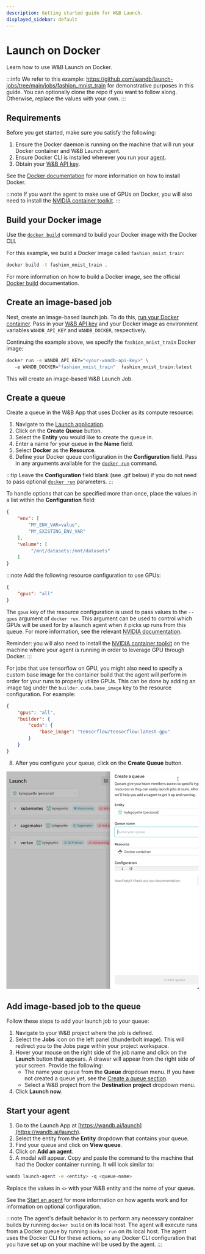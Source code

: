 ```yaml
---
description: Getting started guide for W&B Launch.
displayed_sidebar: default
---
```


# Launch on Docker

Learn how to use W&B Launch on Docker.

:::info
We refer to this example: https://github.com/wandb/launch-jobs/tree/main/jobs/fashion_mnist_train for demonstrative purposes in this guide. You can optionally clone the repo if you want to follow along. Otherwise, replace the values with your own.
:::
## Requirements

Before you get started, make sure you satisfy the following:
1. Ensure the Docker daemon is running on the machine that will run your Docker container and W&B Launch agent.
2. Ensure Docker CLI is installed wherever you run your [agent](run-agent.md). 
3. Obtain your [W&B API key](https://wandb.ai/authorize).

See the [Docker documentation](https://docs.docker.com/get-docker/) for more information on how to install Docker.

:::note
If you want the agent to make use of GPUs on Docker, you will also need to install the [NVIDIA container toolkit](https://docs.nvidia.com/datacenter/cloud-native/container-toolkit/install-guide.html).
:::


## Build your Docker image
Use the [`docker build`](https://docs.docker.com/engine/reference/commandline/build/) command to build your Docker image with the Docker CLI.  


For this example, we build a Docker image called `fashion_mnist_train`:

```bash
docker build -t fashion_mnist_train .
```

For more information on how to build a Docker image, see the official [Docker build](https://docs.docker.com/engine/reference/commandline/build/) documentation.
## Create an image-based job
Next, create an image-based launch job. To do this, [run your Docker container](https://docs.docker.com/engine/reference/commandline/run/). Pass in your [W&B API key](https://wandb.ai/authorize) and your Docker image as environment variables `WANDB_API_KEY` and `WANDB_DOCKER`, respectively.

Continuing the example above, we specify the `fashion_mnist_train` Docker image:

```bash
docker run -e WANDB_API_KEY="<your-wandb-api-key>" \ 
   -e WANDB_DOCKER="fashion_mnist_train"  fashion_mnist_train:latest
```

This will create an image-based W&B Launch Job. 

## Create a queue
Create a queue in the W&B App that uses Docker as its compute resource:

1. Navigate to the [Launch application](https://wandb.ai/launch).
3. Click on the **Create Queue** button.
4. Select the **Entity** you would like to create the queue in.
5. Enter a name for your queue in the **Name** field.
6. Select **Docker** as the **Resource**. 
7. Define your Docker queue configuration in the **Configuration** field. Pass in any arguments available for the [`docker run`](https://docs.docker.com/engine/reference/commandline/run/) command. 

:::tip
Leave the **Configuration** field blank (see .gif below) if you do not need to pass optional [`docker run`](https://docs.docker.com/engine/reference/commandline/run/) parameters.
:::

To handle options that can be specified more than once, place the values in a list within the **Configuration** field:

```json
{
    "env": [
        "MY_ENV_VAR=value",
        "MY_EXISTING_ENV_VAR"
    ],
    "volume": [
         "/mnt/datasets:/mnt/datasets"
    ]
}
```

:::note
Add the following resource configuration to use GPUs:

```json
{
    "gpus": "all"
}
```

The `gpus` key of the resource configuration is used to pass values to the `--gpus` argument of `docker run`. This argument can be used to control which GPUs will be used for by a launch agent when it picks up runs from this queue. For more information, see the relevant [NVIDIA documentation](https://docs.nvidia.com/datacenter/cloud-native/container-toolkit/user-guide.html#gpu-enumeration).

Reminder: you will also need to install the [NVIDIA container toolkit](https://docs.nvidia.com/datacenter/cloud-native/container-toolkit/install-guide.html) on the machine where your agent is running in order to leverage GPU through Docker.
:::

<!-- TODO: put this in a technical FAQ or in the queue docs -->
For jobs that use tensorflow on GPU, you might also need to specify a custom base image for the container build that the agent will perform in order for your runs to properly utilize GPUs. This can be done by adding an image tag under the `builder.cuda.base_image` key to the resource configuration. For example:

```json
{
    "gpus": "all",
    "builder": {
        "cuda": {
            "base_image": "tensorflow/tensorflow:latest-gpu"
        }
    }
}
```



8. After you configure your queue, click on the **Create Queue** button.

![](/images/launch/create-queue.gif)


## Add image-based job to the queue
Follow these steps to add your launch job to your queue:

1. Navigate to your W&B project where the job is defined.
2. Select the **Jobs** icon on the left panel (thunderbolt image). This will redirect you to the Jobs page within your project workspace.
3. Hover your mouse on the right side of the job name and click on the **Launch** button that appears.  A drawer will appear from the right side of your screen. Provide the following:
   * The name your queue from the **Queue** dropdown menu. If you have not created a queue yet, see the [Create a queue section](#3-create-a-queue).
   * Select a W&B project from the **Destination project** dropdown menu. 
4. Click **Launch now**.



## Start your agent
1. Go to the Launch App at [https://wandb.ai/launch](https://wandb.ai/launch). 
2. Select the entity from the **Entity** dropdown that contains your queue.
3. Find your queue and click on **View queue**.
4. Click on **Add an agent**. 
5. A modal will appear. Copy and paste the command to the machine that had the Docker container running. It will look similar to:

```bash
wandb launch-agent -e <entity> -q <queue-name>
```

Replace the values in `<>` with your W&B entity and the name of your queue.

See the [Start an agent](./run-agent.md) for more information on how agents work and for information on optional configuration.

:::note
The agent's default behavior is to perform any necessary container builds by running `docker build` on its local host. The agent will execute runs from a Docker queue by running `docker run` on its local host. The agent uses the Docker CLI for these actions, so any Docker CLI configuration that you have set up on your machine will be used by the agent.
:::
